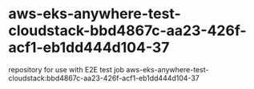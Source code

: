 # aws-eks-anywhere-test-cloudstack-bbd4867c-aa23-426f-acf1-eb1dd444d104-37
repository for use with E2E test job aws-eks-anywhere-test-cloudstack:bbd4867c-aa23-426f-acf1-eb1dd444d104-37
